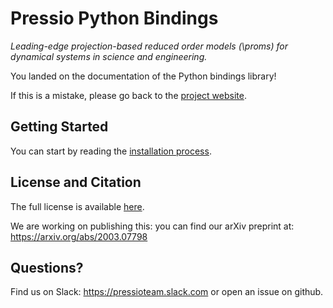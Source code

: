 
# Pressio Python Bindings

*Leading-edge projection-based reduced order models (\proms) for
dynamical systems in science and engineering.*

You landed on the documentation of the Python bindings library!

If this is a mistake, please go back to the [project website](https://pressio.github.io/).

## Getting Started
You can start by reading the [installation process](./md_pages_getstarted_build_and_install.html).
<!-- Untill we start filling the tutorials and examples, you can peek at the [test subdirectory](https://github.com/Pressio/pressio/tree/master/tests/rom/burgers1d) of the C++ library. -->

## License and Citation
The full license is available [here](https://pressio.github.io/various/license/).

We are working on publishing this: you can find our arXiv preprint at: https://arxiv.org/abs/2003.07798


## Questions?
Find us on Slack: https://pressioteam.slack.com or open an issue on github.

